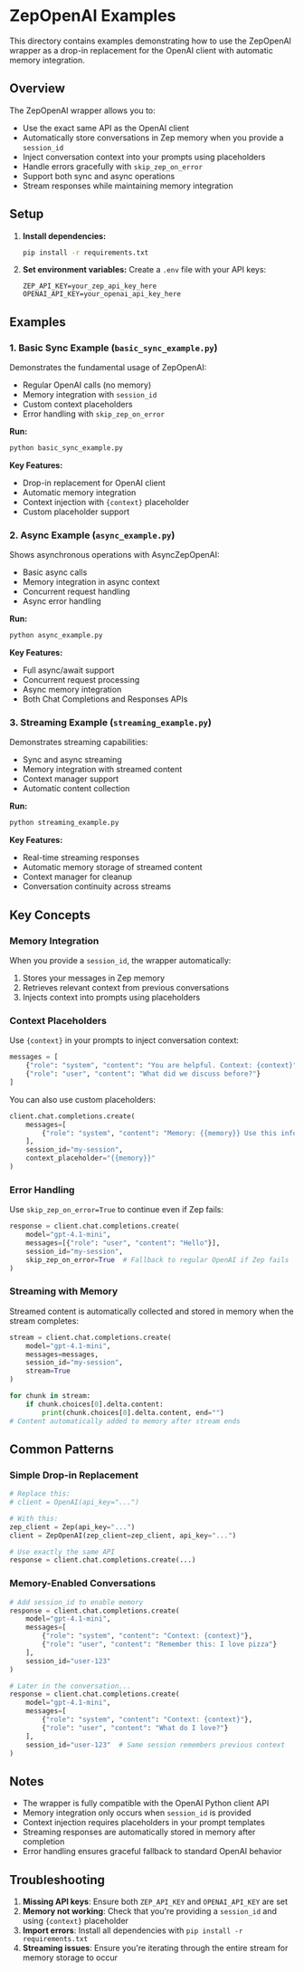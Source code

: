 # ZepOpenAI Examples

This directory contains examples demonstrating how to use the ZepOpenAI wrapper as a drop-in replacement for the OpenAI client with automatic memory integration.

## Overview

The ZepOpenAI wrapper allows you to:
- Use the exact same API as the OpenAI client
- Automatically store conversations in Zep memory when you provide a `session_id`
- Inject conversation context into your prompts using placeholders
- Handle errors gracefully with `skip_zep_on_error`
- Support both sync and async operations
- Stream responses while maintaining memory integration

## Setup

1. **Install dependencies:**
   ```bash
   pip install -r requirements.txt
   ```

2. **Set environment variables:**
   Create a `.env` file with your API keys:
   ```
   ZEP_API_KEY=your_zep_api_key_here
   OPENAI_API_KEY=your_openai_api_key_here
   ```

## Examples

### 1. Basic Sync Example (`basic_sync_example.py`)

Demonstrates the fundamental usage of ZepOpenAI:
- Regular OpenAI calls (no memory)
- Memory integration with `session_id`
- Custom context placeholders
- Error handling with `skip_zep_on_error`

**Run:**
```bash
python basic_sync_example.py
```

**Key Features:**
- Drop-in replacement for OpenAI client
- Automatic memory integration
- Context injection with `{context}` placeholder
- Custom placeholder support

### 2. Async Example (`async_example.py`)

Shows asynchronous operations with AsyncZepOpenAI:
- Basic async calls
- Memory integration in async context
- Concurrent request handling
- Async error handling

**Run:**
```bash
python async_example.py
```

**Key Features:**
- Full async/await support
- Concurrent request processing
- Async memory integration
- Both Chat Completions and Responses APIs

### 3. Streaming Example (`streaming_example.py`)

Demonstrates streaming capabilities:
- Sync and async streaming
- Memory integration with streamed content
- Context manager support
- Automatic content collection

**Run:**
```bash
python streaming_example.py
```

**Key Features:**
- Real-time streaming responses
- Automatic memory storage of streamed content
- Context manager for cleanup
- Conversation continuity across streams

## Key Concepts

### Memory Integration

When you provide a `session_id`, the wrapper automatically:
1. Stores your messages in Zep memory
2. Retrieves relevant context from previous conversations
3. Injects context into prompts using placeholders

### Context Placeholders

Use `{context}` in your prompts to inject conversation context:
```python
messages = [
    {"role": "system", "content": "You are helpful. Context: {context}"},
    {"role": "user", "content": "What did we discuss before?"}
]
```

You can also use custom placeholders:
```python
client.chat.completions.create(
    messages=[
        {"role": "system", "content": "Memory: {{memory}} Use this info."}
    ],
    session_id="my-session",
    context_placeholder="{{memory}}"
)
```

### Error Handling

Use `skip_zep_on_error=True` to continue even if Zep fails:
```python
response = client.chat.completions.create(
    model="gpt-4.1-mini",
    messages=[{"role": "user", "content": "Hello"}],
    session_id="my-session",
    skip_zep_on_error=True  # Fallback to regular OpenAI if Zep fails
)
```

### Streaming with Memory

Streamed content is automatically collected and stored in memory when the stream completes:
```python
stream = client.chat.completions.create(
    model="gpt-4.1-mini",
    messages=messages,
    session_id="my-session",
    stream=True
)

for chunk in stream:
    if chunk.choices[0].delta.content:
        print(chunk.choices[0].delta.content, end="")
# Content automatically added to memory after stream ends
```

## Common Patterns

### Simple Drop-in Replacement
```python
# Replace this:
# client = OpenAI(api_key="...")

# With this:
zep_client = Zep(api_key="...")
client = ZepOpenAI(zep_client=zep_client, api_key="...")

# Use exactly the same API
response = client.chat.completions.create(...)
```

### Memory-Enabled Conversations
```python
# Add session_id to enable memory
response = client.chat.completions.create(
    model="gpt-4.1-mini",
    messages=[
        {"role": "system", "content": "Context: {context}"},
        {"role": "user", "content": "Remember this: I love pizza"}
    ],
    session_id="user-123"
)

# Later in the conversation...
response = client.chat.completions.create(
    model="gpt-4.1-mini", 
    messages=[
        {"role": "system", "content": "Context: {context}"},
        {"role": "user", "content": "What do I love?"}
    ],
    session_id="user-123"  # Same session remembers previous context
)
```

## Notes

- The wrapper is fully compatible with the OpenAI Python client API
- Memory integration only occurs when `session_id` is provided
- Context injection requires placeholders in your prompt templates
- Streaming responses are automatically stored in memory after completion
- Error handling ensures graceful fallback to standard OpenAI behavior

## Troubleshooting

1. **Missing API keys**: Ensure both `ZEP_API_KEY` and `OPENAI_API_KEY` are set
2. **Memory not working**: Check that you're providing a `session_id` and using `{context}` placeholder
3. **Import errors**: Install all dependencies with `pip install -r requirements.txt`
4. **Streaming issues**: Ensure you're iterating through the entire stream for memory storage to occur